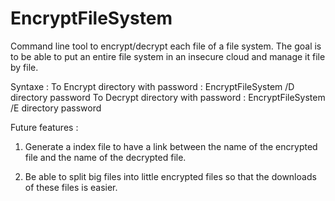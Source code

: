 # EncryptFileSystem
Command line tool to encrypt/decrypt each file of a file system.
The goal is to be able to put an entire file system in an insecure cloud and manage it file by file.

Syntaxe :
	To Encrypt directory with password : EncryptFileSystem /D directory password
	To Decrypt directory with password : EncryptFileSystem /E directory password

Future features :

1) Generate a index file to have a link between the name of the encrypted file and the name of the decrypted file.

2) Be able to split big files into little encrypted files so that the downloads of these files is easier.
